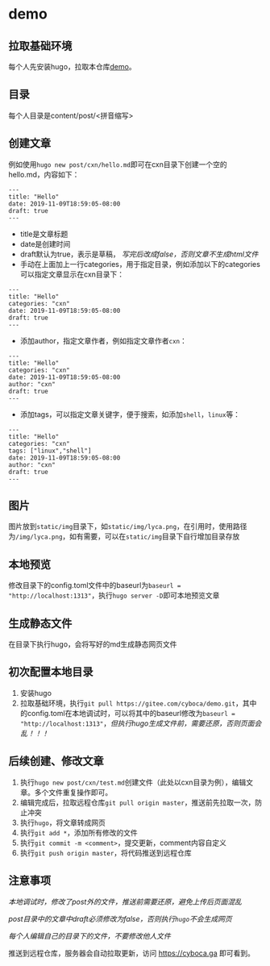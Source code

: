 # demo
## 拉取基础环境
每个人先安装hugo，拉取本仓库[demo](https://gitee.com/cyboca/demo.git)。

## 目录
每个人目录是content/post/<拼音缩写>

## 创建文章
例如使用`hugo new post/cxn/hello.md`即可在cxn目录下创建一个空的hello.md，内容如下：
```
---
title: "Hello"
date: 2019-11-09T18:59:05-08:00
draft: true
---
```

* title是文章标题
* date是创建时间
* draft默认为true，表示是草稿， *写完后改成false，否则文章不生成html文件*
* 手动在上面加上一行categories，用于指定目录，例如添加以下的categories可以指定文章显示在cxn目录下：
```
---
title: "Hello"
categories: "cxn"
date: 2019-11-09T18:59:05-08:00
draft: true
---
```

* 添加author，指定文章作者，例如指定文章作者`cxn`：
```
---
title: "Hello"
categories: "cxn"
date: 2019-11-09T18:59:05-08:00
author: "cxn"
draft: true
---
```

* 添加tags，可以指定文章关键字，便于搜索，如添加`shell`，`linux`等：
```
---
title: "Hello"
categories: "cxn"
tags: ["linux","shell"]
date: 2019-11-09T18:59:05-08:00
author: "cxn"
draft: true
---
```

## 图片
图片放到`static/img`目录下，如`static/img/lyca.png`，在引用时，使用路径为`/img/lyca.png`，如有需要，可以在`static/img`目录下自行增加目录存放

## 本地预览
修改目录下的config.toml文件中的baseurl为`baseurl = "http://localhost:1313"`，执行`hugo server -D`即可本地预览文章

## 生成静态文件
在目录下执行hugo，会将写好的md生成静态网页文件

## 初次配置本地目录
1. 安装hugo
2. 拉取基础环境，执行`git pull https://gitee.com/cyboca/demo.git`，其中的config.toml在本地调试时，可以将其中的baseurl修改为`baseurl = "http://localhost:1313"`，*但执行hugo生成文件前，需要还原，否则页面会乱！！！*

## 后续创建、修改文章

1. 执行`hugo new post/cxn/test.md`创建文件（此处以cxn目录为例），编辑文章。多个文件重复操作即可。
2. 编辑完成后，拉取远程仓库`git pull origin master`，推送前先拉取一次，防止冲突
3. 执行`hugo`，将文章转成网页
4. 执行`git add *`，添加所有修改的文件
5. 执行`git commit -m <comment>`，提交更新，comment内容自定义
6. 执行`git push origin master`，将代码推送到远程仓库

## 注意事项
*本地调试时，修改了post外的文件，推送前需要还原，避免上传后页面混乱*

*post目录中的文章中draft必须修改为false，否则执行`hugo`不会生成网页*

*每个人编辑自己的目录下的文件，不要修改他人文件*


推送到远程仓库，服务器会自动拉取更新，访问 https://cyboca.ga 即可看到。